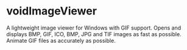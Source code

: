 # voidImageViewer
A lightweight image viewer for Windows with GIF support.
Opens and displays BMP, GIF, ICO, BMP, JPG and TIF images as fast as possible.
Animate GIF files as accurately as possible.
